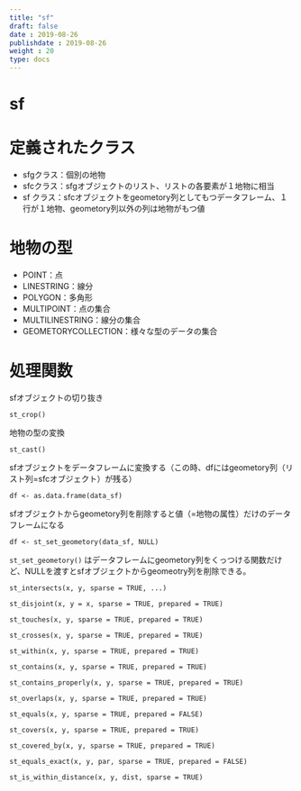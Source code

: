 ```yaml
---
title: "sf"
draft: false
date : 2019-08-26
publishdate : 2019-08-26
weight : 20
type: docs
---
```



# sf

# 定義されたクラス

- sfgクラス：個別の地物
- sfcクラス：sfgオブジェクトのリスト、リストの各要素が１地物に相当
- sf クラス：sfcオブジェクトをgeometory列としてもつデータフレーム、１行が１地物、geometory列以外の列は地物がもつ値


# 地物の型

- POINT：点
- LINESTRING：線分
- POLYGON：多角形
- MULTIPOINT：点の集合
- MULTILINESTRING：線分の集合
- GEOMETORYCOLLECTION：様々な型のデータの集合


# 処理関数

sfオブジェクトの切り抜き

`st_crop() `

地物の型の変換

`st_cast()`

sfオブジェクトをデータフレームに変換する（この時、dfにはgeometory列（リスト列=sfcオブジェクト）が残る）

`df <- as.data.frame(data_sf)`

sfオブジェクトからgeometory列を削除すると値（=地物の属性）だけのデータフレームになる

`df <- st_set_geometory(data_sf, NULL)`

`st_set_geometory()` はデータフレームにgeometory列をくっつける関数だけど、NULLを渡すとsfオブジェクトからgeomeotry列を削除できる。


`st_intersects(x, y, sparse = TRUE, ...)`

`st_disjoint(x, y = x, sparse = TRUE, prepared = TRUE)`

`st_touches(x, y, sparse = TRUE, prepared = TRUE)`

`st_crosses(x, y, sparse = TRUE, prepared = TRUE)`

`st_within(x, y, sparse = TRUE, prepared = TRUE)`

`st_contains(x, y, sparse = TRUE, prepared = TRUE)`

`st_contains_properly(x, y, sparse = TRUE, prepared = TRUE)`

`st_overlaps(x, y, sparse = TRUE, prepared = TRUE)`

`st_equals(x, y, sparse = TRUE, prepared = FALSE)`

`st_covers(x, y, sparse = TRUE, prepared = TRUE)`

`st_covered_by(x, y, sparse = TRUE, prepared = TRUE)`

`st_equals_exact(x, y, par, sparse = TRUE, prepared = FALSE)`

`st_is_within_distance(x, y, dist, sparse = TRUE)`